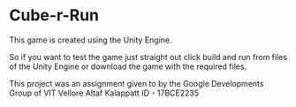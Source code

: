 # Cube-r-Run

This game is created using the Unity Engine.

So if you want to test the game just straight out click build and run from files of the Unity Engine or download the game with the required files.

This project was an assignment given to by the Google Developments Group of VIT Vellore
Altaf Kalappatt
ID - 17BCE2235
